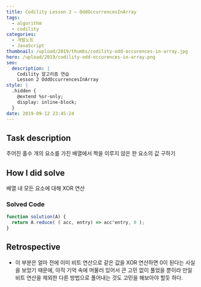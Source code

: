 ```yaml
---
title: Codility Lesson 2 — OddOccurrencesInArray
tags:
  - algorithm
  - codility
categories:
  - 개발노트
  - JavaScript
thumbnail: /upload/2019/thumbs/codility-odd-occurences-in-array.jpg
hero: /upload/2019/codility-odd-occurences-in-array.png
seo:
  description: |
    Codility 알고리즘 연습
    Lesson 2 OddOccurrencesInArray
style: |
  .hidden {
    @extend %sr-only;
    display: inline-block;
  }
date: 2019-09-12 23:45:24
---
```



## Task description

주어진 홀수 개의 요소를 가진 배열에서 짝을 이루지 않은 한 요소의 값 구하기

## How I did solve

배열 내 모든 요소에 대해 XOR 연산

### Solved Code

```javascript
function solution(A) {
  return A.reduce( ( acc, entry) => acc^entry, 0 );
}
```

## Retrospective

- 이 부분은 얼마 전에 이미 비트 연산으로 같은 값을 XOR 연산하면 0이 된다는 사실을 보았기
  때문에, 아직 기억 속에 머물러 있어서 큰 고민 없이 풀었을 뿐이라 만일 비트 연산을 제외한
  다른 방법으로 풀어내는 것도 고민을 해보아야 할듯 하다.